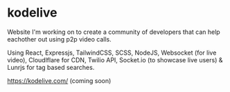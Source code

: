 # kodelive

Website I'm working on to create a community of developers that can help eachother out using p2p video calls.

Using React, Expressjs, TailwindCSS, SCSS, NodeJS, Websocket (for live video), Cloudlflare for CDN, Twilio API, Socket.io (to showcase live users) & Lunrjs for tag based searches.

https://kodelive.com/ (coming soon)
